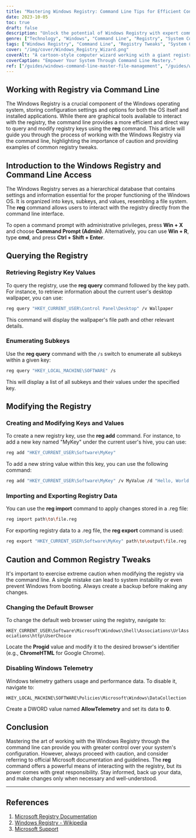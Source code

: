 ```yaml
---
title: "Mastering Windows Registry: Command Line Tips for Efficient Configuration"
date: 2023-10-05
toc: true
draft: false
description: "Unlock the potential of Windows Registry with expert command line techniques. Learn to query, modify, and secure your system settings."
genre: ["Technology", "Windows", "Command Line", "Registry", "System Configuration", "Computer Security", "Tech How-To", "Windows Tips", "IT Solutions", "Software Tweaks"]
tags: ["Windows Registry", "Command Line", "Registry Tweaks", "System Configuration", "Windows Tips", "Computer Security", "Windows OS", "Tech How-To", "Software Tweaks", "IT Solutions", "Windows Commands", "Registry Management", "Windows Configuration", "Performance Optimization", "Windows Administration", "Windows Utilities", "Windows Tools", "Registry Editing", "Windows Maintenance", "Windows Hacks", "Registry Keys", "Computer Performance", "Data Privacy", "Microsoft", "Windows Security", "Registry Backups", "Windows Customization", "Windows Commands", "Windows Tricks", "Windows Mastery"]
cover: "/img/cover/Windows_Registry_Wizard.png"
coverAlt: "A cartoon-style computer wizard working with a giant registry book."
coverCaption: "Empower Your System Through Command Line Mastery."
ref: ["/guides/windows-command-line-master-file-management", "/guides/windows-text-analysis-command-line-tips", "/guides/windows-system-info-management-guide", "/guides/windows-networking-internet-tools-guide", "/guides/windows-batch-scripting-automating-tasks-guide", "/guides/windows-user-accounts-permissions-guide", "/guides/windows-registry-command-line-tips", "/guides/secure-data-robocopy-backup-restore-guide", "/guides/windows-command-line-powershell-wsl-guide"]
---
```


## Working with Registry via Command Line

The Windows Registry is a crucial component of the Windows operating system, storing configuration settings and options for both the OS itself and installed applications. While there are graphical tools available to interact with the registry, the command line provides a more efficient and direct way to query and modify registry keys using the **reg** command. This article will guide you through the process of working with the Windows Registry via the command line, highlighting the importance of caution and providing examples of common registry tweaks.

## Introduction to the Windows Registry and Command Line Access

The Windows Registry serves as a hierarchical database that contains settings and information essential for the proper functioning of the Windows OS. It is organized into keys, subkeys, and values, resembling a file system. The **reg** command allows users to interact with the registry directly from the command line interface.

To open a command prompt with administrative privileges, press **Win + X** and choose **Command Prompt (Admin)**. Alternatively, you can use **Win + R**, type **cmd**, and press **Ctrl + Shift + Enter**.




## Querying the Registry

### Retrieving Registry Key Values

To query the registry, use the **reg query** command followed by the key path. For instance, to retrieve information about the current user's desktop wallpaper, you can use:

```bash
reg query "HKEY_CURRENT_USER\Control Panel\Desktop" /v Wallpaper
```

This command will display the wallpaper's file path and other relevant details.

### Enumerating Subkeys

Use the **reg query** command with the `/s` switch to enumerate all subkeys within a given key:

```bash
reg query "HKEY_LOCAL_MACHINE\SOFTWARE" /s
```

This will display a list of all subkeys and their values under the specified key.

## Modifying the Registry

### Creating and Modifying Keys and Values

To create a new registry key, use the **reg add** command. For instance, to add a new key named "MyKey" under the current user's hive, you can use:

```bash
reg add "HKEY_CURRENT_USER\Software\MyKey"
```

To add a new string value within this key, you can use the following command:

```bash
reg add "HKEY_CURRENT_USER\Software\MyKey" /v MyValue /d "Hello, World!" /f
```

### Importing and Exporting Registry Data

You can use the **reg import** command to apply changes stored in a .reg file:

```bash
reg import path\to\file.reg
```

For exporting registry data to a .reg file, the **reg export** command is used:

```bash
reg export "HKEY_CURRENT_USER\Software\MyKey" path\to\output\file.reg
```

## **Caution and Common Registry Tweaks**

It's important to exercise extreme caution when modifying the registry via the command line. A single mistake can lead to system instability or even prevent Windows from booting. Always create a backup before making any changes.

### Changing the Default Browser

To change the default web browser using the registry, navigate to:

`HKEY_CURRENT_USER\Software\Microsoft\Windows\Shell\Associations\UrlAssociations\http\UserChoice`


Locate the **Progid** value and modify it to the desired browser's identifier (e.g., **ChromeHTML** for Google Chrome).

### Disabling Windows Telemetry

Windows telemetry gathers usage and performance data. To disable it, navigate to:

`HKEY_LOCAL_MACHINE\SOFTWARE\Policies\Microsoft\Windows\DataCollection`


Create a DWORD value named **AllowTelemetry** and set its data to **0**.



## Conclusion

Mastering the art of working with the Windows Registry through the command line can provide you with greater control over your system's configuration. However, always proceed with caution, and consider referring to official Microsoft documentation and guidelines. The **reg** command offers a powerful means of interacting with the registry, but its power comes with great responsibility. Stay informed, back up your data, and make changes only when necessary and well-understood.

______

## References

1. [Microsoft Registry Documentation](https://docs.microsoft.com/en-us/windows/win32/sysinfo/registry)
2. [Windows Registry - Wikipedia](https://en.wikipedia.org/wiki/Windows_Registry)
3. [Microsoft Support](https://support.microsoft.com/)
